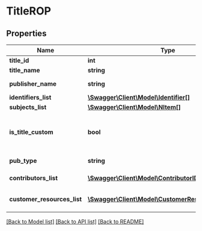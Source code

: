 # TitleROP

## Properties
Name | Type | Description | Notes
------------ | ------------- | ------------- | -------------
**title_id** | **int** | Title ID | 
**title_name** | **string** | Title Name | 
**publisher_name** | **string** | Publisher Name | [optional] 
**identifiers_list** | [**\Swagger\Client\Model\Identifier[]**](Identifier.md) | Identifiers | [optional] 
**subjects_list** | [**\Swagger\Client\Model\NItem[]**](NItem.md) | Subjects | [optional] 
**is_title_custom** | **bool** | Is this a custom title owned by the customer. | [optional] 
**pub_type** | **string** | Publication Type | 
**contributors_list** | [**\Swagger\Client\Model\ContributorID[]**](ContributorID.md) | Contributor ID List | [optional] 
**customer_resources_list** | [**\Swagger\Client\Model\CustomerResourcesTitleROP[]**](CustomerResourcesTitleROP.md) | Customer Resources List | [optional] 

[[Back to Model list]](../README.md#documentation-for-models) [[Back to API list]](../README.md#documentation-for-api-endpoints) [[Back to README]](../README.md)

